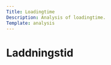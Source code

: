 ```yaml
---
Title: Loadingtime
Description: Analysis of loadingtime.
Template: analysis
---
```


Laddningstid
=======================

<!-- Skriv en eller två rader om vad uppgiften handlar om.

###Urval

Berätta vilka webbplatser du valt att undersöka och varför eller hur du gick tillväga när du gjorde ditt urval.

###Metod

Berätta kort om din "metod", hur du gör för att utföra undersökningen. Berätta om du använder något speciellt verktyg.

###Resultat

Dokumentera dina resultat från din studie. Berätta vad du kom fram till, vilka resultat du hittade och observerade.

###Analys

Diskutera och analysera de resultaten du fann.

###Referenser

Ange de eventuella referenser du använder dig av, om några.

###Övrigt

Skriv ditt eget namn samt vilka gruppmedlemmar som deltog i att författa rapporten. -->
